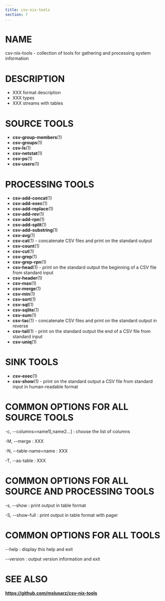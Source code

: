 ```yaml
---
title: csv-nix-tools
section: 7
...
```


# NAME #

csv-nix-tools - collection of tools for gathering and processing system information

# DESCRIPTION #

- XXX format description
- XXX types
- XXX streams with tables

# SOURCE TOOLS #

- **csv-group-members**(1)
- **csv-groups**(1)
- **csv-ls**(1)
- **csv-netstat**(1)
- **csv-ps**(1)
- **csv-users**(1)

# PROCESSING TOOLS #

- **csv-add-concat**(1)
- **csv-add-exec**(1)
- **csv-add-replace**(1)
- **csv-add-rev**(1)
- **csv-add-rpn**(1)
- **csv-add-split**(1)
- **csv-add-substring**(1)
- **csv-avg**(1)
- **csv-cat**(1) - concatenate CSV files and print on the standard output
- **csv-count**(1)
- **csv-cut**(1)
- **csv-grep**(1)
- **csv-grep-rpn**(1)
- **csv-head**(1) - print on the standard output the beginning of a CSV file from standard input
- **csv-header**(1)
- **csv-max**(1)
- **csv-merge**(1)
- **csv-min**(1)
- **csv-sort**(1)
- **csv-sql**(1)
- **csv-sqlite**(1)
- **csv-sum**(1)
- **csv-tac**(1) - concatenate CSV files and print on the standard output in reverse
- **csv-tail**(1) - print on the standard output the end of a CSV file from standard input
- **csv-uniq**(1)

# SINK TOOLS #

- **csv-exec**(1)
- **csv-show**(1) - print on the standard output a CSV file from standard input in human-readable format

# COMMON OPTIONS FOR ALL SOURCE TOOLS #

-c, --columns=name1[,name2...]
:   choose the list of columns

-M, --merge
:   XXX

-N, --table-name=name
:   XXX

-T, --as-table
:   XXX

# COMMON OPTIONS FOR ALL SOURCE AND PROCESSING TOOLS #

-s, --show
:   print output in table format

-S, --show-full
:   print output in table format with pager

# COMMON OPTIONS FOR ALL TOOLS #

--help
:   display this help and exit

--version
:   output version information and exit

# SEE ALSO #

**<https://github.com/mslusarz/csv-nix-tools>**
